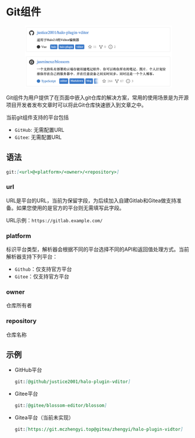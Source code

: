# Git组件

<p align="center">
<img src="assets/git.png" style="max-width: 400px; margin: auto;">
</p>

Git组件为用户提供了在页面中嵌入git仓库的解决方案，常用的使用场景是为开源项目开发者发布文章时可以将此Git仓库快速嵌入到文章之中。

当前git组件支持的平台包括

- `GitHub`: 无需配置URL
- `Gitee`: 无需配置URL

## 语法

```markdown
git:[<url>@<platform>/<owner>/<repository>]
```

### url

URL是平台的URL，当前为保留字段，为后续加入自建Gitlab和Gitea做支持准备。如果您使用的是官方的平台则无需填写此字段。

URL示例：`https://gitlab.example.com/`

### platform

标识平台类型，解析器会根据不同的平台选择不同的API和返回值处理方式。当前解析器支持下列平台：

- `Github`：仅支持官方平台
- `Gitee`：仅支持官方平台

### owner

仓库所有者

### repository

仓库名称

## 示例
- GitHub平台

    ```markdown
    git:[@github/justice2001/halo-plugin-vditor]
    ```
- Gitee平台

    ```markdown
    git:[@gitee/blossom-editor/blossom]
    ```

- Gitea平台（当前未实现）

  ```markdown
  git:[https://git.mczhengyi.top@gitea/zhengyi/halo-plugin-vidtor]
  ```
